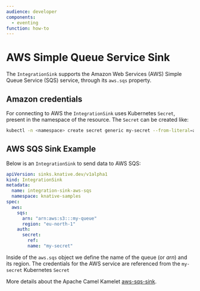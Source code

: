 ```yaml
---
audience: developer
components:
  - eventing
function: how-to
---
```


# AWS Simple Queue Service Sink

The `IntegrationSink` supports the Amazon Web Services (AWS) Simple Queue Service (SQS) service, through its `aws.sqs` property.

## Amazon credentials

For connecting to AWS the `IntegrationSink` uses Kubernetes `Secret`, present in the namespace of the resource. The `Secret` can be created like:

  ```bash
  kubectl -n <namespace> create secret generic my-secret --from-literal=aws.accessKey=<accessKey> --from-literal=aws.secretKey=<secretKey>
  ```

## AWS SQS Sink Example

Below is an `IntegrationSink` to send data to AWS SQS:

  ```yaml
  apiVersion: sinks.knative.dev/v1alpha1
  kind: IntegrationSink
  metadata:
    name: integration-sink-aws-sqs
    namespace: knative-samples
  spec:
    aws:
      sqs:
        arn: "arn:aws:s3:::my-queue"
        region: "eu-north-1"
      auth:
        secret:
          ref:
          name: "my-secret"
  ```
Inside of the `aws.sqs` object we define the name of the queue (or _arn_) and its region. The credentials for the AWS service are referenced from the `my-secret` Kubernetes `Secret` 

More details about the Apache Camel Kamelet [aws-sqs-sink](https://camel.apache.org/camel-kamelets/latest/aws-sqs-sink.html).
